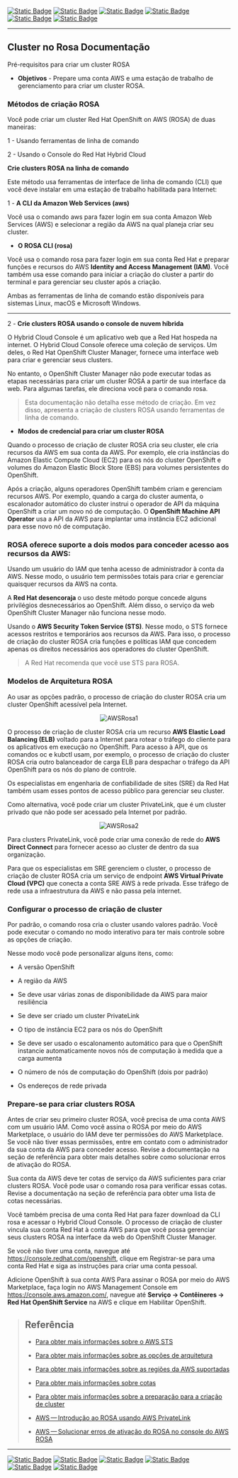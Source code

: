 [![Static Badge](https://img.shields.io/badge/1-HOME-red?style=for-the-badge)](./README.md)
[![Static Badge](https://img.shields.io/badge/3-Pré_Instalação-red?style=for-the-badge)](./3%20-%20Pre-Instalação%20-%20ROSA.md)
[![Static Badge](https://img.shields.io/badge/4-Criação_Cluster-red?style=for-the-badge)](./4%20-%20Criação%20Cluster.md)
[![Static Badge](https://img.shields.io/badge/5-Conta_Inicial-red?style=for-the-badge)](./5%20-%20Configurar%20Conta%20Inicial%20ROSA.md)
[![Static Badge](https://img.shields.io/badge/6-Permissões-red?style=for-the-badge)](./6%20-%20Configurar%20Permissões.md)
[![Static Badge](https://img.shields.io/badge/7-Acesso_com_GITHUB-red?style=for-the-badge)](./7%20-%20Configurar%20GitHub%20ROSA.md)

---
## Cluster no Rosa Documentação

Pré-requisitos para criar um cluster ROSA
 * **Objetivos** - 
    Prepare uma conta AWS e uma estação de trabalho de gerenciamento para criar um cluster ROSA.


### Métodos de criação ROSA
Você pode criar um cluster Red Hat OpenShift on AWS (ROSA) de duas maneiras:

1 - Usando ferramentas de linha de comando

2 - Usando o Console do Red Hat Hybrid Cloud

**Crie clusters ROSA na linha de comando**

Este método usa ferramentas de interface de linha de comando (CLI) que você deve instalar em uma estação de trabalho habilitada para Internet:


1 - **A CLI da Amazon Web Services (aws)**

Você usa o comando aws para fazer login em sua conta Amazon Web Services (AWS) e selecionar a região da AWS na qual planeja criar seu cluster.

* **O ROSA CLI (rosa)**

Você usa o comando rosa para fazer login em sua conta Red Hat e preparar funções e recursos do AWS **Identity and Access Management (IAM)**. Você também usa esse comando para iniciar a criação do cluster a partir do terminal e para gerenciar seu cluster após a criação.

Ambas as ferramentas de linha de comando estão disponíveis para sistemas Linux, macOS e Microsoft Windows.

---

2 - **Crie clusters ROSA usando o console de nuvem híbrida**

O Hybrid Cloud Console é um aplicativo web que a Red Hat hospeda na internet. O Hybrid Cloud Console oferece uma coleção de serviços. Um deles, o Red Hat OpenShift Cluster Manager, fornece uma interface web para criar e gerenciar seus clusters.

No entanto, o OpenShift Cluster Manager não pode executar todas as etapas necessárias para criar um cluster ROSA a partir de sua interface da web. Para algumas tarefas, ele direciona você para o comando rosa.

> Esta documentação não detalha esse método de criação. Em vez disso, apresenta a criação de clusters ROSA usando ferramentas de linha de comando.

* **Modos de credencial para criar um cluster ROSA**

Quando o processo de criação de cluster ROSA cria seu cluster, ele cria recursos da AWS em sua conta da AWS. Por exemplo, ele cria instâncias do Amazon Elastic Compute Cloud (EC2) para os nós do cluster OpenShift e volumes do Amazon Elastic Block Store (EBS) para volumes persistentes do OpenShift.

Após a criação, alguns operadores OpenShift também criam e gerenciam recursos AWS. Por exemplo, quando a carga do cluster aumenta, o escalonador automático do cluster instrui o operador de API da máquina OpenShift a criar um novo nó de computação. O **OpenShift Machine API Operator** usa a API da AWS para implantar uma instância EC2 adicional para esse novo nó de computação.

### ROSA oferece suporte a dois modos para conceder acesso aos recursos da AWS:

Usando um usuário do IAM que tenha acesso de administrador à conta da AWS. Nesse modo, o usuário tem permissões totais para criar e gerenciar quaisquer recursos da AWS na conta.

A **Red Hat desencoraja** o uso deste método porque concede alguns privilégios desnecessários ao OpenShift. Além disso, o serviço da web OpenShift Cluster Manager não funciona nesse modo.

Usando o **AWS Security Token Service (STS)**. Nesse modo, o STS fornece acessos restritos e temporários aos recursos da AWS. Para isso, o processo de criação do cluster ROSA cria funções e políticas IAM que concedem apenas os direitos necessários aos operadores do cluster OpenShift.

> A Red Hat recomenda que você use STS para ROSA.

### Modelos de Arquitetura ROSA
Ao usar as opções padrão, o processo de criação do cluster ROSA cria um cluster OpenShift acessível pela Internet.

<p align="center">
<img src="./ROSA_IMAGE/AWSRosa1.png" alt="AWSRosa1">
</p>

O processo de criação de cluster ROSA cria um recurso **AWS Elastic Load Balancing (ELB)** voltado para a Internet para rotear o tráfego do cliente para os aplicativos em execução no OpenShift. Para acesso à API, que os comandos oc e kubctl usam, por exemplo, o processo de criação do cluster ROSA cria outro balanceador de carga ELB para despachar o tráfego da API OpenShift para os nós do plano de controle.

Os especialistas em engenharia de confiabilidade de sites (SRE) da Red Hat também usam esses pontos de acesso público para gerenciar seu cluster.

Como alternativa, você pode criar um cluster PrivateLink, que é um cluster privado que não pode ser acessado pela Internet por padrão.

<p align="center">
<img src="./ROSA_IMAGE/AWSRosa2.png" alt="AWSRosa2">
</p>

Para clusters PrivateLink, você pode criar uma conexão de rede do **AWS Direct Connect** para fornecer acesso ao cluster de dentro da sua organização.

Para que os especialistas em SRE gerenciem o cluster, o processo de criação de cluster ROSA cria um serviço de endpoint **AWS Virtual Private Cloud (VPC)** que conecta a conta SRE AWS à rede privada. Esse tráfego de rede usa a infraestrutura da AWS e não passa pela internet.
### Configurar o processo de criação de cluster
Por padrão, o comando rosa cria o cluster usando valores padrão. Você pode executar o comando no modo interativo para ter mais controle sobre as opções de criação.

Nesse modo você pode personalizar alguns itens, como:

* A versão OpenShift

* A região da AWS

* Se deve usar várias zonas de disponibilidade da AWS para maior resiliência

* Se deve ser criado um cluster PrivateLink

* O tipo de instância EC2 para os nós do OpenShift

* Se deve ser usado o escalonamento automático para que o OpenShift instancie automaticamente novos nós de computação à medida que a carga aumenta

* O número de nós de computação do OpenShift (dois por padrão)

* Os endereços de rede privada


### Prepare-se para criar clusters ROSA
Antes de criar seu primeiro cluster ROSA, você precisa de uma conta AWS com um usuário IAM. Como você assina o ROSA por meio do AWS Marketplace, o usuário do IAM deve ter permissões do AWS Marketplace. Se você não tiver essas permissões, entre em contato com o administrador da sua conta da AWS para conceder acesso. Revise a documentação na seção de referência para obter mais detalhes sobre como solucionar erros de ativação do ROSA.

Sua conta da AWS deve ter cotas de serviço da AWS suficientes para criar clusters ROSA. Você pode usar o comando rosa para verificar essas cotas. Revise a documentação na seção de referência para obter uma lista de cotas necessárias.

Você também precisa de uma conta Red Hat para fazer download da CLI rosa e acessar o Hybrid Cloud Console. O processo de criação de cluster vincula sua conta Red Hat à conta AWS para que você possa gerenciar seus clusters ROSA na interface da web do OpenShift Cluster Manager.

Se você não tiver uma conta, navegue até https://console.redhat.com/openshift, clique em Registrar-se para uma conta Red Hat e siga as instruções para criar uma conta pessoal.

Adicione OpenShift à sua conta AWS
Para assinar o ROSA por meio do AWS Marketplace, faça login no AWS Management Console em https://console.aws.amazon.com/, navegue até **Serviço → Contêineres → Red Hat OpenShift Service** na AWS e clique em Habilitar OpenShift.

>## Referência
>
>- [Para obter mais informações sobre o AWS STS](https://access.redhat.com/documentation/en-us/red_hat_openshift_service_on_aws/4/html-single/introduction_to_rosa/index#rosa-understanding-credential-modes_rosa-understanding)
>- [Para obter mais informações sobre as opções de arquitetura](https://access.redhat.com/documentation/en-us/red_hat_openshift_service_on_aws/4/html-single/introduction_to_rosa/index#rosa-architecture-models)
>- [Para obter mais informações sobre as regiões da AWS suportadas](https://access.redhat.com/documentation/en-us/red_hat_openshift_service_on_aws/4/html-single/introduction_to_rosa/index#rosa-sdpolicy-regions-az_rosa-service-definition)
>- [Para obter mais informações sobre cotas](https://access.redhat.com/documentation/en-us/red_hat_openshift_service_on_aws/4/html-single/prepare_your_environment/index#rosa-sts-required-aws-service-quotas)
>- [Para obter mais informações sobre a preparação para a criação de cluster](https://access.redhat.com/documentation/en-us/red_hat_openshift_service_on_aws/4/html-single/getting_started/index#rosa-getting-started-environment-setup_rosa-quickstart-guide-ui)
>
>- [AWS — Introdução ao ROSA usando AWS PrivateLink](https://docs.aws.amazon.com/rosa/latest/userguide/getting-started-private-link.html)
>- [AWS — Solucionar erros de ativação do ROSA no console do AWS ROSA](https://docs.aws.amazon.com/rosa/latest/userguide/troubleshoot-rosa-enablement.html)
---

[![Static Badge](https://img.shields.io/badge/1-HOME-red?style=for-the-badge)](./1%20-%20ROSA%20AWS.md)
[![Static Badge](https://img.shields.io/badge/3-Pré_Instalação-red?style=for-the-badge)](./3%20-%20Pre-Instalação%20-%20ROSA.md)
[![Static Badge](https://img.shields.io/badge/4-Criação_Cluster-red?style=for-the-badge)](./4%20-%20Criação%20Cluster.md)
[![Static Badge](https://img.shields.io/badge/5-Conta_Inicial-red?style=for-the-badge)](./5%20-%20Configurar%20Conta%20Inicial%20ROSA.md)
[![Static Badge](https://img.shields.io/badge/6-Permissões-red?style=for-the-badge)](./6%20-%20Configurar%20Permissões.md)
[![Static Badge](https://img.shields.io/badge/7-Acesso_com_GITHUB-red?style=for-the-badge)](./7%20-%20Configurar%20GitHub%20ROSA.md)